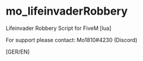 # mo_lifeinvaderRobbery

Lifeinvader Robbery Script for FiveM [lua]

For support please contact: Mo1810#4230 (Discord)

[GER/EN]

